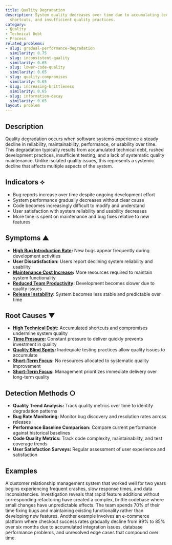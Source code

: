 ```yaml
---
title: Quality Degradation
description: System quality decreases over time due to accumulating technical debt,
  shortcuts, and insufficient quality practices.
category:
- Quality
- Technical Debt
- Process
related_problems:
- slug: gradual-performance-degradation
  similarity: 0.75
- slug: inconsistent-quality
  similarity: 0.65
- slug: lower-code-quality
  similarity: 0.65
- slug: quality-compromises
  similarity: 0.65
- slug: increasing-brittleness
  similarity: 0.65
- slug: information-decay
  similarity: 0.65
layout: problem
---
```


## Description

Quality degradation occurs when software systems experience a steady decline in reliability, maintainability, performance, or usability over time. This degradation typically results from accumulated technical debt, rushed development practices, insufficient testing, and a lack of systematic quality maintenance. Unlike isolated quality issues, this represents a systemic decline that affects multiple aspects of the system.

## Indicators ⟡

- Bug reports increase over time despite ongoing development effort
- System performance gradually decreases without clear cause
- Code becomes increasingly difficult to modify and understand
- User satisfaction with system reliability and usability decreases
- More time is spent on maintenance and bug fixes relative to new features

## Symptoms ▲

- **[High Bug Introduction Rate](high-bug-introduction-rate.md):** New bugs appear frequently during development activities
- **User Dissatisfaction:** Users report declining system reliability and usability
- **[Maintenance Cost Increase](maintenance-cost-increase.md):** More resources required to maintain system functionality
- **[Reduced Team Productivity](reduced-team-productivity.md):** Development becomes slower due to quality issues
- **[Release Instability](release-instability.md):** System becomes less stable and predictable over time

## Root Causes ▼

- **[High Technical Debt](high-technical-debt.md):** Accumulated shortcuts and compromises undermine system quality
- **[Time Pressure](time-pressure.md):** Constant pressure to deliver quickly prevents investment in quality
- **[Quality Blind Spots](quality-blind-spots.md):** Inadequate testing practices allow quality issues to accumulate
- **[Short-Term Focus](short-term-focus.md):** No resources allocated to systematic quality improvement
- **[Short-Term Focus](short-term-focus.md):** Management prioritizes immediate delivery over long-term quality

## Detection Methods ○

- **Quality Trend Analysis:** Track quality metrics over time to identify degradation patterns
- **Bug Rate Monitoring:** Monitor bug discovery and resolution rates across releases
- **Performance Baseline Comparison:** Compare current performance against historical baselines
- **Code Quality Metrics:** Track code complexity, maintainability, and test coverage trends
- **User Satisfaction Surveys:** Regular assessment of user experience and satisfaction

## Examples

A customer relationship management system that worked well for two years begins experiencing frequent crashes, slow response times, and data inconsistencies. Investigation reveals that rapid feature additions without corresponding refactoring have created a complex, brittle codebase where small changes have unpredictable effects. The team spends 70% of their time fixing bugs and maintaining existing functionality rather than developing new features. Another example involves an e-commerce platform where checkout success rates gradually decline from 99% to 85% over six months due to accumulated integration issues, database performance problems, and unresolved edge cases that compound over time.